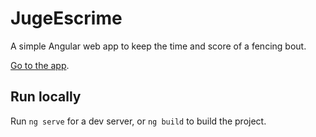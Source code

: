 # JugeEscrime

A simple Angular web app to keep the time and score of a fencing bout.

[Go to the app](https://darrasse.github.io/juge-escrime/dist/browser/index.html).

## Run locally

Run `ng serve` for a dev server, or `ng build` to build the project.